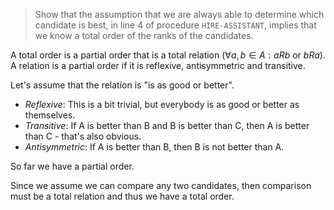 > Show that the assumption that we are always able to determine which candidate
> is best, in line 4 of procedure `HIRE-ASSISTANT`, implies that we know a
> total order of the ranks of the candidates.

A total order is a partial order that is a total relation ($\forall a,b \in A:
a R b \text{ or } b R a$). A relation is a partial order if it is reflexive,
antisymmetric and transitive.

Let's assume that the relation is "is as good or better".

* _Reflexive_: This is a bit trivial, but everybody is as good or better as
  themselves.
* _Transitive_: If A is better than B and B is better than C, then A is better
  than C - that's also obvious.
* _Antisymmetric_: If A is better than B, then B is not better than A.

So far we have a partial order.

Since we assume we can compare any two candidates, then comparison must be a
total relation and thus we have a total order.
